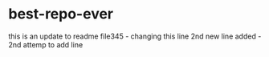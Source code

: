 # best-repo-ever
this is an update to readme file345 - changing this line 2nd
new line added - 2nd attemp to add line
